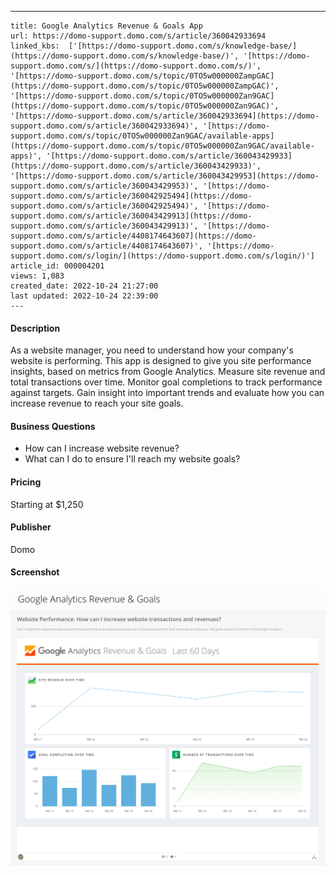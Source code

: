 ---
    title: Google Analytics Revenue & Goals App
    url: https://domo-support.domo.com/s/article/360042933694
    linked_kbs:  ['[https://domo-support.domo.com/s/knowledge-base/](https://domo-support.domo.com/s/knowledge-base/)', '[https://domo-support.domo.com/s/](https://domo-support.domo.com/s/)', '[https://domo-support.domo.com/s/topic/0TO5w000000ZampGAC](https://domo-support.domo.com/s/topic/0TO5w000000ZampGAC)', '[https://domo-support.domo.com/s/topic/0TO5w000000Zan9GAC](https://domo-support.domo.com/s/topic/0TO5w000000Zan9GAC)', '[https://domo-support.domo.com/s/article/360042933694](https://domo-support.domo.com/s/article/360042933694)', '[https://domo-support.domo.com/s/topic/0TO5w000000Zan9GAC/available-apps](https://domo-support.domo.com/s/topic/0TO5w000000Zan9GAC/available-apps)', '[https://domo-support.domo.com/s/article/360043429933](https://domo-support.domo.com/s/article/360043429933)', '[https://domo-support.domo.com/s/article/360043429953](https://domo-support.domo.com/s/article/360043429953)', '[https://domo-support.domo.com/s/article/360042925494](https://domo-support.domo.com/s/article/360042925494)', '[https://domo-support.domo.com/s/article/360043429913](https://domo-support.domo.com/s/article/360043429913)', '[https://domo-support.domo.com/s/article/4408174643607](https://domo-support.domo.com/s/article/4408174643607)', '[https://domo-support.domo.com/s/login/](https://domo-support.domo.com/s/login/)']
    article_id: 000004201
    views: 1,083
    created_date: 2022-10-24 21:27:00
    last updated: 2022-10-24 22:39:00
    ---



#### Description


As a website manager, you need to understand how your company's website is performing. This app is designed to give you site performance insights, based on metrics from Google Analytics. Measure site revenue and total transactions over time. Monitor goal completions to track performance against targets. Gain insight into important trends and evaluate how you can increase revenue to reach your site goals.


#### Business Questions


* How can I increase website revenue?
* What can I do to ensure I'll reach my website goals?


#### Pricing


Starting at $1,250


#### Publisher


Domo


#### Screenshot


![clipboard_eb962ce1ad375d49da42ff8f19bdc473c.png](clipboard_eb962ce1ad375d49da42ff8f19bdc473c.png)


